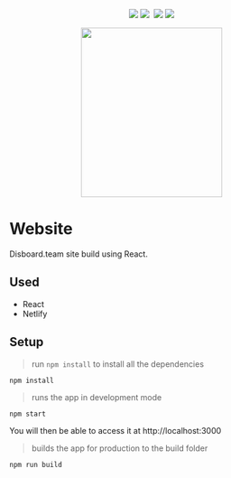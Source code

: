 <p align="center">
    <img src="https://img.shields.io/uptimerobot/status/m782313365-bb837257051f080edab58f83.svg?label=server&style=flat" /> <img src="https://img.shields.io/uptimerobot/ratio/m782313365-bb837257051f080edab58f83.svg?label=server%20uptime&style=flat" />&nbsp;
    <img src="https://img.shields.io/uptimerobot/status/m782313366-da14853edeb66fc0008474c1.svg?label=website&style=flat" /> <img src="https://img.shields.io/uptimerobot/ratio/m782313366-da14853edeb66fc0008474c1.svg?label=website%20uptime&style=flat" />
</p>

<p align="center">
    <img width="250" height="300" src="https://cdn.discordapp.com/attachments/561938814063607823/644910877555949589/kuhaku_alt.gif">
</p>

# Website

Disboard.team site build using React.

## Used

- React
- Netlify

## Setup

> run `npm install` to install all the dependencies

```shell
npm install
```

> runs the app in development mode

```shell
npm start
```
You will then be able to access it at http://localhost:3000 

> builds the app for production to the build folder

```shell
npm run build
```
